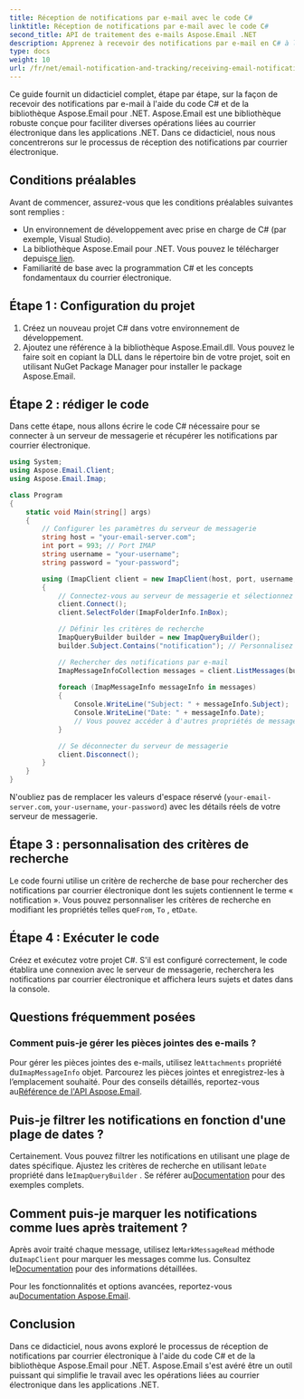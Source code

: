 ```yaml
---
title: Réception de notifications par e-mail avec le code C#
linktitle: Réception de notifications par e-mail avec le code C#
second_title: API de traitement des e-mails Aspose.Email .NET
description: Apprenez à recevoir des notifications par e-mail en C# à l'aide d'Aspose.Email pour .NET. Exemple de code efficace fourni.
type: docs
weight: 10
url: /fr/net/email-notification-and-tracking/receiving-email-notifications-with-csharp-code/
---
```


Ce guide fournit un didacticiel complet, étape par étape, sur la façon de recevoir des notifications par e-mail à l'aide du code C# et de la bibliothèque Aspose.Email pour .NET. Aspose.Email est une bibliothèque robuste conçue pour faciliter diverses opérations liées au courrier électronique dans les applications .NET. Dans ce didacticiel, nous nous concentrerons sur le processus de réception des notifications par courrier électronique.

## Conditions préalables

Avant de commencer, assurez-vous que les conditions préalables suivantes sont remplies :

- Un environnement de développement avec prise en charge de C# (par exemple, Visual Studio).
-  La bibliothèque Aspose.Email pour .NET. Vous pouvez le télécharger depuis[ce lien](https://releases.aspose.com/email/net).
- Familiarité de base avec la programmation C# et les concepts fondamentaux du courrier électronique.

## Étape 1 : Configuration du projet

1. Créez un nouveau projet C# dans votre environnement de développement.
2. Ajoutez une référence à la bibliothèque Aspose.Email.dll. Vous pouvez le faire soit en copiant la DLL dans le répertoire bin de votre projet, soit en utilisant NuGet Package Manager pour installer le package Aspose.Email.

## Étape 2 : rédiger le code

Dans cette étape, nous allons écrire le code C# nécessaire pour se connecter à un serveur de messagerie et récupérer les notifications par courrier électronique.

```csharp
using System;
using Aspose.Email.Client;
using Aspose.Email.Imap;

class Program
{
    static void Main(string[] args)
    {
        // Configurer les paramètres du serveur de messagerie
        string host = "your-email-server.com";
        int port = 993; // Port IMAP
        string username = "your-username";
        string password = "your-password";

        using (ImapClient client = new ImapClient(host, port, username, password))
        {
            // Connectez-vous au serveur de messagerie et sélectionnez le dossier de la boîte de réception
            client.Connect();
            client.SelectFolder(ImapFolderInfo.InBox);

            // Définir les critères de recherche
            ImapQueryBuilder builder = new ImapQueryBuilder();
            builder.Subject.Contains("notification"); // Personnalisez les critères de recherche

            // Rechercher des notifications par e-mail
            ImapMessageInfoCollection messages = client.ListMessages(builder.GetQuery());
            
            foreach (ImapMessageInfo messageInfo in messages)
            {
                Console.WriteLine("Subject: " + messageInfo.Subject);
                Console.WriteLine("Date: " + messageInfo.Date);
                // Vous pouvez accéder à d'autres propriétés de messagerie ici
            }

            // Se déconnecter du serveur de messagerie
            client.Disconnect();
        }
    }
}
```

N'oubliez pas de remplacer les valeurs d'espace réservé (`your-email-server.com`, `your-username`, `your-password`) avec les détails réels de votre serveur de messagerie.

## Étape 3 : personnalisation des critères de recherche

Le code fourni utilise un critère de recherche de base pour rechercher des notifications par courrier électronique dont les sujets contiennent le terme « notification ». Vous pouvez personnaliser les critères de recherche en modifiant les propriétés telles que`From`, `To` , et`Date`.

## Étape 4 : Exécuter le code

Créez et exécutez votre projet C#. S'il est configuré correctement, le code établira une connexion avec le serveur de messagerie, recherchera les notifications par courrier électronique et affichera leurs sujets et dates dans la console.

## Questions fréquemment posées

### Comment puis-je gérer les pièces jointes des e-mails ?

 Pour gérer les pièces jointes des e-mails, utilisez le`Attachments` propriété du`ImapMessageInfo` objet. Parcourez les pièces jointes et enregistrez-les à l’emplacement souhaité. Pour des conseils détaillés, reportez-vous au[Référence de l'API Aspose.Email](https://reference.aspose.com/email/net/).

## Puis-je filtrer les notifications en fonction d'une plage de dates ?

 Certainement. Vous pouvez filtrer les notifications en utilisant une plage de dates spécifique. Ajustez les critères de recherche en utilisant le`Date` propriété dans le`ImapQueryBuilder` . Se référer au[Documentation](https://reference.aspose.com/email/net/aspose.email.clients.imap/imapquerybuilder/) pour des exemples complets.

## Comment puis-je marquer les notifications comme lues après traitement ?

Après avoir traité chaque message, utilisez le`MarkMessageRead` méthode du`ImapClient` pour marquer les messages comme lus. Consultez le[Documentation](https://reference.aspose.com/email/net/aspose.email.clients.imap/imapclient/) pour des informations détaillées.

 Pour les fonctionnalités et options avancées, reportez-vous au[Documentation Aspose.Email](https://reference.aspose.com/email/net).

## Conclusion

Dans ce didacticiel, nous avons exploré le processus de réception de notifications par courrier électronique à l'aide du code C# et de la bibliothèque Aspose.Email pour .NET. Aspose.Email s'est avéré être un outil puissant qui simplifie le travail avec les opérations liées au courrier électronique dans les applications .NET.
